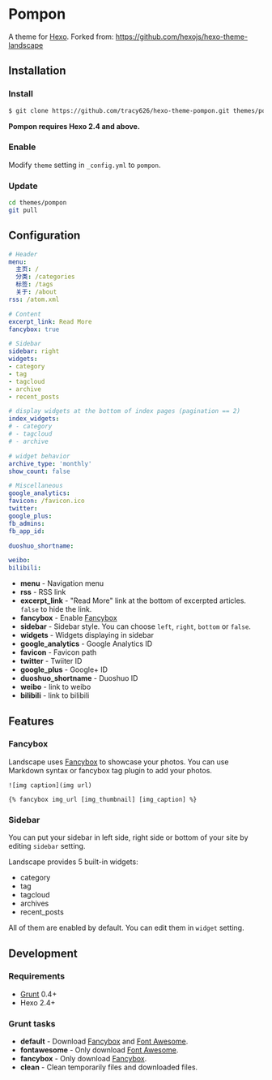 # Pompon

A theme for [Hexo]. 
Forked from: https://github.com/hexojs/hexo-theme-landscape

## Installation

### Install

``` bash
$ git clone https://github.com/tracy626/hexo-theme-pompon.git themes/pompon
```

**Pompon requires Hexo 2.4 and above.**

### Enable

Modify `theme` setting in `_config.yml` to `pompon`.

### Update

``` bash
cd themes/pompon
git pull
```

## Configuration

``` yml
# Header
menu:
  主页: /
  分类: /categories
  标签: /tags
  关于: /about
rss: /atom.xml

# Content
excerpt_link: Read More
fancybox: true

# Sidebar
sidebar: right
widgets:
- category
- tag
- tagcloud
- archive
- recent_posts

# display widgets at the bottom of index pages (pagination == 2)
index_widgets:
# - category
# - tagcloud
# - archive

# widget behavior
archive_type: 'monthly'
show_count: false

# Miscellaneous
google_analytics:
favicon: /favicon.ico
twitter:
google_plus:
fb_admins:
fb_app_id:

duoshuo_shortname:

weibo: 
bilibili: 
```

- **menu** - Navigation menu
- **rss** - RSS link
- **excerpt_link** - "Read More" link at the bottom of excerpted articles. `false` to hide the link.
- **fancybox** - Enable [Fancybox]
- **sidebar** - Sidebar style. You can choose `left`, `right`, `bottom` or `false`.
- **widgets** - Widgets displaying in sidebar
- **google_analytics** - Google Analytics ID
- **favicon** - Favicon path
- **twitter** - Twiiter ID
- **google_plus** - Google+ ID
- **duoshuo_shortname** - Duoshuo ID
- **weibo** - link to weibo
- **bilibili** - link to bilibili

## Features

### Fancybox

Landscape uses [Fancybox] to showcase your photos. You can use Markdown syntax or fancybox tag plugin to add your photos.

```
![img caption](img url)

{% fancybox img_url [img_thumbnail] [img_caption] %}
```

### Sidebar

You can put your sidebar in left side, right side or bottom of your site by editing `sidebar` setting.

Landscape provides 5 built-in widgets:

- category
- tag
- tagcloud
- archives
- recent_posts

All of them are enabled by default. You can edit them in `widget` setting.

## Development

### Requirements

- [Grunt] 0.4+
- Hexo 2.4+

### Grunt tasks

- **default** - Download [Fancybox] and [Font Awesome].
- **fontawesome** - Only download [Font Awesome].
- **fancybox** - Only download [Fancybox].
- **clean** - Clean temporarily files and downloaded files.

[Hexo]: http://zespia.tw/hexo/
[Fancybox]: http://fancyapps.com/fancybox/
[Font Awesome]: http://fontawesome.io/
[Grunt]: http://gruntjs.com/
